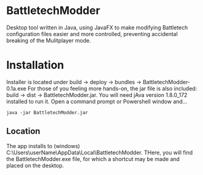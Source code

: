 # BattletechModder
Desktop tool written in Java, using JavaFX to make modifying Battletech configuration files easier and more controlled, preventing accidental breaking of the Mulitplayer mode.

# Installation
Installer is located under build -> deploy -> bundles -> BattletechModder-0.1a.exe
For those of you feeling more hands-on, the jar file is also included:  build -> dist -> BattletechModder.jar. You will need jAva version 1.8.0_172 installed to run it. Open a command prompt or Powershell window and...
```
java -jar BattletechModder.jar
```

## Location
The app installs to (windows) C:\Users\userName\AppData\Local\BattletechModder. THere, you will find the BattletechModder.exe file, for which a shortcut may be made and placed on the desktop.
